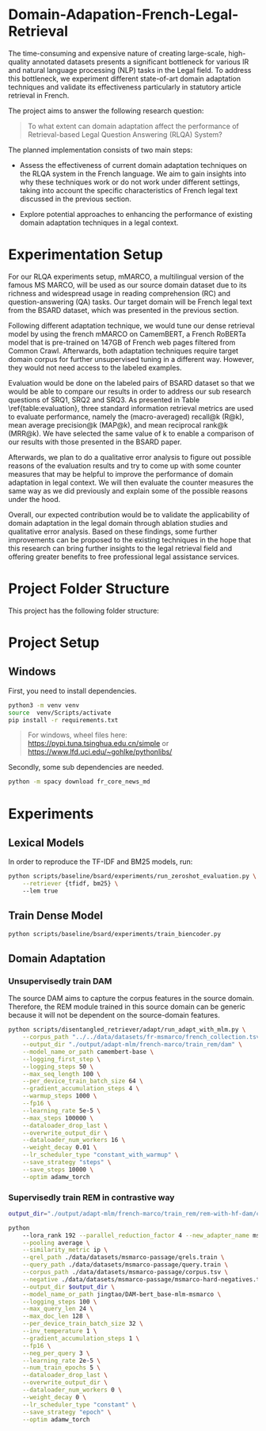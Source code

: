 # Domain-Adapation-French-Legal-Retrieval

The time-consuming and expensive nature of creating large-scale, high-quality annotated datasets presents a significant bottleneck for various IR and natural language processing (NLP) tasks in the Legal field. To address this bottleneck, we experiment different state-of-art domain adaptation techniques and validate its effectiveness particularly in statutory article retrieval in French. 

The project aims to answer the following research question: 
> To what extent can domain adaptation affect the performance of Retrieval-based Legal Question Answering (RLQA) System?

The planned implementation consists of two main steps: 

- Assess the effectiveness of current domain adaptation techniques on the RLQA system in the French language. We aim to gain insights into why these techniques work or do not work under different settings, taking into account the specific characteristics of French legal text discussed in the previous section.

- Explore potential approaches to enhancing the performance of existing domain adaptation techniques in a legal context. 


# Experimentation Setup

For our RLQA experiments setup, mMARCO, a multilingual version of the famous MS MARCO, will be used as our source domain dataset due to its richness and widespread usage in reading comprehension (RC) and question-answering (QA) tasks. Our target domain will be French legal text from the BSARD dataset, which was presented in the previous section. 

Following different adaptation technique, we would tune our dense retrieval model by using the french mMARCO on CamemBERT, a French RoBERTa model that is pre-trained on 147GB of French web pages filtered from Common Crawl. Afterwards, both adaptation techniques require target domain corpus for further unsupervised tuning in a different way. However, they would not need access to the labeled examples.

Evaluation would be done on the labeled pairs of BSARD dataset so that we would be able to compare our results in order to address our sub research questions of SRQ1, SRQ2 and SRQ3. As presented in Table \ref{table:evaluation}, three standard information retrieval metrics are used to evaluate performance, namely the (macro-averaged) recall@k (R@k), mean average precision@k (MAP@k), and mean reciprocal rank@k (MRR@k). We have selected the same value of k to enable a comparison of our results with those presented in the BSARD paper.

Afterwards, we plan to do a qualitative error analysis to figure out possible reasons of the evaluation results and try to come up with some counter measures that may be helpful to improve the performance of domain adaptation in legal context. We will then evaluate the counter measures the same way as we did previously and explain some of the possible reasons under the hood.

Overall, our expected contribution would be to validate the applicability of domain adaptation in the legal domain through ablation studies and qualitative error analysis. Based on these findings, some further improvements can be proposed to the existing techniques in the hope that this research can bring further insights to the legal retrieval field and offering greater benefits to free professional legal assistance services.


# Project Folder Structure

This project has the following folder structure:




# Project Setup

## Windows
First, you need to install dependencies.
```bash
python3 -m venv venv
source  venv/Scripts/activate
pip install -r requirements.txt
```

> For windows, wheel files here: https://pypi.tuna.tsinghua.edu.cn/simple or https://www.lfd.uci.edu/~gohlke/pythonlibs/

Secondly, some sub dependencies are needed.
```bash
python -m spacy download fr_core_news_md
```

# Experiments

## Lexical Models

In order to reproduce the TF-IDF and BM25 models, run:
```bash
python scripts/baseline/bsard/experiments/run_zeroshot_evaluation.py \
    --retriever {tfidf, bm25} \ 
    --lem true
```

## Train Dense Model
```bash
python scripts/baseline/bsard/experiments/train_biencoder.py
```


## Domain Adaptation
### Unsupervisedly train DAM
The source DAM aims to capture the corpus features in the source domain. Therefore, the REM module trained in this source domain can be generic because it will not be dependent on the source-domain features.
```bash
python scripts/disentangled_retriever/adapt/run_adapt_with_mlm.py \
    --corpus_path "../../data/datasets/fr-msmarco/french_collection.tsv" \
    --output_dir "./output/adapt-mlm/french-marco/train_rem/dam" \
    --model_name_or_path camembert-base \
    --logging_first_step \
    --logging_steps 50 \
    --max_seq_length 100 \
    --per_device_train_batch_size 64 \
    --gradient_accumulation_steps 4 \
    --warmup_steps 1000 \
    --fp16 \
    --learning_rate 5e-5 \
    --max_steps 100000 \
    --dataloader_drop_last \
    --overwrite_output_dir \
    --dataloader_num_workers 16 \
    --weight_decay 0.01 \
    --lr_scheduler_type "constant_with_warmup" \
    --save_strategy "steps" \
    --save_steps 10000 \
    --optim adamw_torch 
```

### Supervisedly train REM in contrastive way

```bash
output_dir="./output/adapt-mlm/french-marco/train_rem/rem-with-hf-dam/contrast"

python 
    --lora_rank 192 --parallel_reduction_factor 4 --new_adapter_name msmarco \
    --pooling average \
    --similarity_metric ip \
    --qrel_path ./data/datasets/msmarco-passage/qrels.train \
    --query_path ./data/datasets/msmarco-passage/query.train \
    --corpus_path ./data/datasets/msmarco-passage/corpus.tsv \
    --negative ./data/datasets/msmarco-passage/msmarco-hard-negatives.tsv \
    --output_dir $output_dir \
    --model_name_or_path jingtao/DAM-bert_base-mlm-msmarco \
    --logging_steps 100 \
    --max_query_len 24 \
    --max_doc_len 128 \
    --per_device_train_batch_size 32 \
    --inv_temperature 1 \
    --gradient_accumulation_steps 1 \
    --fp16 \
    --neg_per_query 3 \
    --learning_rate 2e-5 \
    --num_train_epochs 5 \
    --dataloader_drop_last \
    --overwrite_output_dir \
    --dataloader_num_workers 0 \
    --weight_decay 0 \
    --lr_scheduler_type "constant" \
    --save_strategy "epoch" \
    --optim adamw_torch
```





